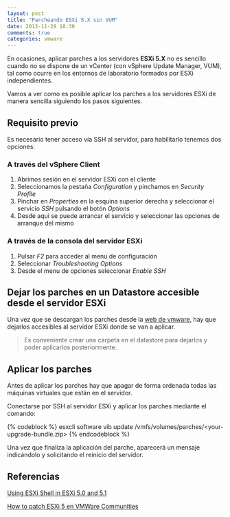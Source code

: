 ```yaml
---
layout: post
title: "Parcheando ESXi 5.X sin VUM"
date: 2013-11-28 18:30
comments: true
categories: vmware
---
```

En ocasiones, aplicar parches a los servidores **ESXi 5.X** no es sencillo cuando no se dispone de un vCenter (con vSphere Update Manager, VUM), tal como ocurre en los entornos de laboratorio formados por ESXi independientes.

Vamos a ver como es posible aplicar los parches a los servidores ESXi de manera sencilla siguiendo los pasos siguientes.

<!-- more -->

## Requisito previo

Es necesario tener acceso vía SSH al servidor, para habilitarlo tenemos dos opciones:

### A través del vSphere Client

1. Abrimos sesión en el servidor ESXi con el cliente
2. Seleccionamos la pestaña *Configuration* y pinchamos en *Security Profile*
3. Pinchar en *Properties* en la esquina superior derecha y seleccionar el servicio *SSH* pulsando el botón *Options*
4. Desde aqui se puede arrancar el servicio y seleccionar las opciones de arranque del mismo

### A través de la consola del servidor ESXi

1. Pulsar *F2* para acceder al menu de configuración
2. Seleccionar *Troubleshooting Options*
3. Desde el menu de opciones seleccionar *Enable SSH*

## Dejar los parches en un Datastore accesible desde el servidor ESXi

Una vez que se descargan los parches desde la [web de vmware](http://www.vmware.com/patch/download), hay que dejarlos accesibles al servidor ESXi donde se van a aplicar.

> Es conveniente crear una carpeta en el datastore para dejarlos y poder aplicarlos posteriormente.

## Aplicar los parches

Antes de aplicar los parches hay que apagar de forma ordenada todas las máquinas virtuales que están en el servidor.

Conectarse por SSH al servidor ESXi y aplicar los parches mediante el comando:

{% codeblock %}
esxcli software vib update /vmfs/volumes/parches/<your-upgrade-bundle.zip>
{% endcodeblock %}

Una vez que finaliza la aplicación del parche, aparecerá un mensaje indicándolo y solicitando el reinicio del servidor.


## Referencias
[Using ESXi Shell in ESXi 5.0 and 5.1](http://kb.vmware.com/selfservice/microsites/search.do?language=en_US&cmd=displayKC&externalId=2004746)

[How to patch ESXi 5 en VMWare Communities](http://communities.vmware.com/thread/328758)